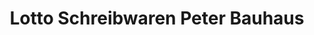 ---
title: "Lotto Schreibwaren Peter Bauhaus"
url: /mettmann/lotto-schreibwaren-peter-bauhaus/
shop: Lotterie
---
